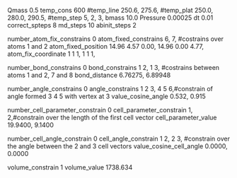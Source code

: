 Qmass          0.5
temp_cons      600 
#temp_line      250.6, 275.6,
#temp_plat      250.0, 280.0, 290.5,
#temp_step      5,   2,   3,
bmass          10.0
Pressure       0.00025
dt             0.01
correct_spteps 8
md_steps      10 
abinit_steps  2 

number_atom_fix_constrains 0
atom_fixed_constrains 6, 7, #costrains over atoms 1 and 2
atom_fixed_position 14.96 4.57 0.00, 14.96 0.00 4.77,
atom_fix_coordinate 1 1 1, 1 1 1,

number_bond_constrains 0
bond_constrains 1 2, 1 3, #costrains between atoms 1 and 2, 7 and 8
bond_distance 6.76275, 6.89948

number_angle_constrains 0
angle_constrains 1 2 3, 4 5 6,#constrain of angle formed 3 4 5 with vertex at 3
value_cosine_angle 0.532, 0.915

number_cell_parameter_constrain 0
cell_parameter_constrain 1, 2,#constrain over the length of the first cell vector
cell_parameter_value 19.9400, 9.1400

number_cell_angle_constrain 0
cell_angle_constrain 1 2, 2 3, #constrain over the angle between the 2 and 3 cell vectors
value_cosine_cell_angle 0.0000, 0.0000

volume_constrain 1 
volume_value 1738.634
